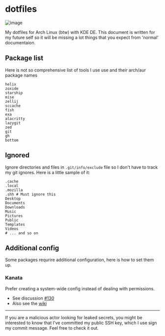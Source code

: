 # dotfiles

![image](https://github.com/user-attachments/assets/116486bb-1c9e-4b60-9a39-189b74b73a71)

My dotfiles for Arch Linux (btw) with KDE DE. This document is written for my future self so it will be missing a lot things that you expect from 'normal' documentaion.

## Package list

Here is not so comprehensive list of tools I use use and their arch/aur package names

```
helix
zoxide
starship
mise
zellij
sccache
fish
exa
alacritty
lazygit
zed
git
gh
bottom
```

## Ignored

Ignore directories and files in `.git/info/exclude` file so I don't have to track my git ignores. Here is a little sample of it:

```gitignore
.cache
.local
.mozilla
.shh # Must ignore this
Desktop
Documents
Downloads
Music
Pictures
Public
Templates
Videos
# ... and so on
```

## Additional config

Some packages requrire additional configuration, here is how to set them up.

### Kanata

Prefer creating a system-wide config instead of dealing with permissions.

- See discussion [#130](https://github.com/jtroo/kanata/discussions/130#discussioncomment-8518832)
- Also see the [wiki](https://github.com/jtroo/kanata/wiki/Avoid-using-sudo-on-Linux)

---

If you are a malicious actor looking for leaked secrets, you might be interested to know that I've committed my public SSH key, which I use sign my commit message. Feel free to check it out.
